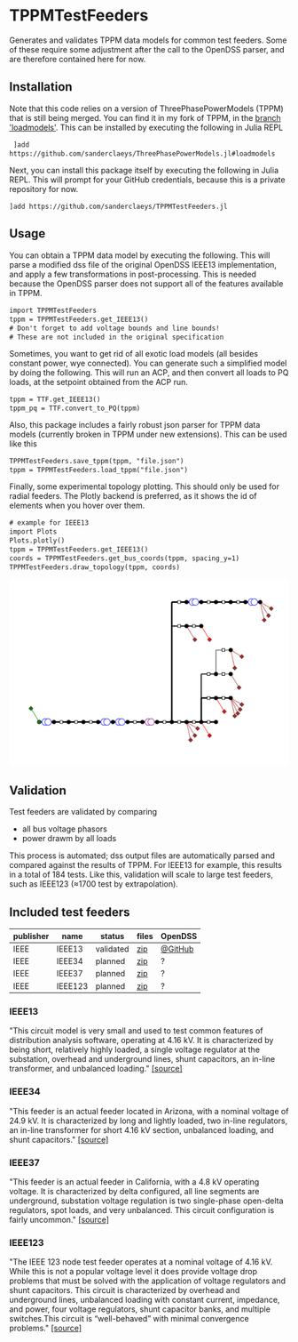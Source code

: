 # TPPMTestFeeders
Generates and validates TPPM data models for common test feeders. Some of these require some adjustment after the call to the OpenDSS parser, and are therefore contained here for now.

## Installation
Note that this code relies on a version of ThreePhasePowerModels (TPPM) that is still being merged. You can find it in my fork of TPPM, in the [branch 'loadmodels'](https://https://github.com/sanderclaeys/ThreePhasePowerModels.jl/tree/loadmodels). This can be installed by executing the following in Julia REPL
```
 ]add https://github.com/sanderclaeys/ThreePhasePowerModels.jl#loadmodels
```
Next, you can install this package itself by executing the following in Julia REPL. This will prompt for your GitHub credentials, because this is a private repository for now.
```
]add https://github.com/sanderclaeys/TPPMTestFeeders.jl
```
## Usage
You can obtain a TPPM data model by executing the following. This will parse
a modified dss file of the original OpenDSS IEEE13 implementation, and apply
a few transformations in post-processing. This is needed because the OpenDSS
parser does not support all of the features available in TPPM.
```
import TPPMTestFeeders
tppm = TPPMTestFeeders.get_IEEE13()
# Don't forget to add voltage bounds and line bounds!
# These are not included in the original specification
```
Sometimes, you want to get rid of all exotic load models (all besides constant power, wye connected).
You can generate such a simplified model by doing the following. This will run
an ACP, and then convert all loads to PQ loads, at the setpoint obtained from
the ACP run.
```
tppm = TTF.get_IEEE13()
tppm_pq = TTF.convert_to_PQ(tppm)
```
Also, this package includes a fairly robust json parser for TPPM data models
(currently broken in TPPM under new extensions). This can be used like this
```
TPPMTestFeeders.save_tppm(tppm, "file.json")
tppm = TPPMTestFeeders.load_tppm("file.json")
```
Finally, some experimental topology plotting. This should only be used for radial
feeders. The Plotly backend is preferred, as it shows the id of elements when
you hover over them.
```
# example for IEEE13
import Plots
Plots.plotly()
tppm = TPPMTestFeeders.get_IEEE13()
coords = TPPMTestFeeders.get_bus_coords(tppm, spacing_y=1)
TPPMTestFeeders.draw_topology(tppm, coords)
```
<p align="center"><img src="docs/IEEE13_topology.png"></p>

## Validation
Test feeders are validated by comparing
- all bus voltage phasors
- power drawm by all loads

This process is automated; dss output files are automatically parsed and
compared against the results of TPPM. For IEEE13 for example, this results in
a total of 184 tests. Like this, validation will scale to large test feeders,
such as IEEE123 (≈1700 test by extrapolation).

## Included test feeders

|publisher|name|status|files|OpenDSS|
|---    |---    |---        |---|---|
|IEEE   |IEEE13 |validated  |[zip](http://sites.ieee.org/pes-testfeeders/files/2017/08/feeder13.zip)|[@GitHub](https://github.com/tshort/OpenDSS/blob/master/Test/IEEE13_Assets.dss) |
|IEEE   |IEEE34 |planned    |[zip](http://sites.ieee.org/pes-testfeeders/files/2017/08/feeder34.zip)  |?   |
|IEEE   |IEEE37 |planned    |[zip](http://sites.ieee.org/pes-testfeeders/files/2017/08/feeder37.zip)  |?   |
|IEEE   |IEEE123 |planned    |[zip](http://sites.ieee.org/pes-testfeeders/files/2017/08/feeder123.zip)  |?   |

### IEEE13
"This circuit model is very small and used to test common features of distribution analysis software, operating at 4.16 kV. It is characterized by being short, relatively highly loaded, a single voltage regulator at the substation, overhead and underground lines, shunt capacitors, an in-line transformer, and unbalanced loading." [[source]](http://sites.ieee.org/pes-testfeeders/resources/)

### IEEE34
"This feeder is an actual feeder located in Arizona, with a nominal voltage of 24.9 kV. It is characterized by long and lightly loaded, two in-line regulators, an in-line transformer for short 4.16 kV section, unbalanced loading, and shunt capacitors." [[source]](http://sites.ieee.org/pes-testfeeders/resources/)

### IEEE37
"This feeder is an actual feeder in California, with a 4.8 kV operating voltage. It is characterized by delta configured, all line segments are underground, substation voltage regulation is two single-phase open-delta regulators, spot loads, and very unbalanced. This circuit configuration is fairly uncommon." [[source]](http://sites.ieee.org/pes-testfeeders/resources/)

### IEEE123
"The IEEE 123 node test feeder operates at a nominal voltage of 4.16 kV. While this is not a popular voltage level it does provide voltage drop problems that must be solved with the application of voltage regulators and shunt capacitors. This circuit is characterized by overhead and underground lines, unbalanced loading with constant current, impedance, and power, four voltage regulators, shunt capacitor banks, and multiple switches.This circuit is “well-behaved” with minimal convergence problems." [[source]](http://sites.ieee.org/pes-testfeeders/resources/)
